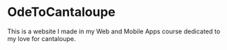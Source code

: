 # OdeToCantaloupe
This is a website I made in my Web and Mobile Apps course dedicated to my love for cantaloupe.
